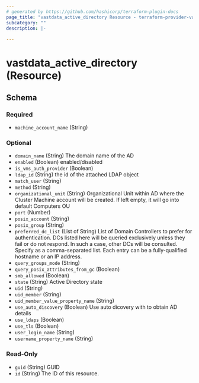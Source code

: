 ```yaml
---
# generated by https://github.com/hashicorp/terraform-plugin-docs
page_title: "vastdata_active_directory Resource - terraform-provider-vastdata"
subcategory: ""
description: |-
  
---
```


# vastdata_active_directory (Resource)





<!-- schema generated by tfplugindocs -->
## Schema

### Required

- `machine_account_name` (String)

### Optional

- `domain_name` (String) The domain name of the AD
- `enabled` (Boolean) enabled/disabled
- `is_vms_auth_provider` (Boolean)
- `ldap_id` (String) the id of the attached LDAP object
- `match_user` (String)
- `method` (String)
- `organizational_unit` (String) Organizational Unit within AD where the Cluster Machine account will be created. If left empty, it will go into default Computers OU
- `port` (Number)
- `posix_account` (String)
- `posix_group` (String)
- `preferred_dc_list` (List of String) List of Domain Controllers to prefer for authentication. DCs listed here will be queried exclusively unless they fail or do not respond. In such a case, other DCs will be consulted. Specify as a comma-separated list. Each entry can be a fully-qualified hostname or an IP address.
- `query_groups_mode` (String)
- `query_posix_attributes_from_gc` (Boolean)
- `smb_allowed` (Boolean)
- `state` (String) Active Directory state
- `uid` (String)
- `uid_member` (String)
- `uid_member_value_property_name` (String)
- `use_auto_discovery` (Boolean) Use auto dicovery with to obtain AD details
- `use_ldaps` (Boolean)
- `use_tls` (Boolean)
- `user_login_name` (String)
- `username_property_name` (String)

### Read-Only

- `guid` (String) GUID
- `id` (String) The ID of this resource.
